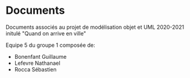# Documents

Documents associés au projet de modélisation objet et UML 2020-2021 initulé "Quand on arrive en ville"

Equipe 5 du groupe 1 composée de:
  - Bonenfant Guillaume
  - Lefevre Nathanael 
  - Rocca Sébastien 
